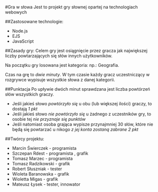 #Gra w słowa
Jest to projekt gry słownej opartej na technologiach webowych

##Zastosowane technologie:
* Node.js
* EJS
* JavaScript

##Zasady gry:
Celem gry jest osiągnięcie przez gracza jak największej liczby powtarzających się słów innych użytkowników.

Na początku gry losowana jest kategoria: np.: Geografia.

Czas na grę to *dwie minuty*. W tym czasie każdy gracz uczestniczący w rozgrywce wypisuje wszystkie słowa z danej kategorii. 

##Punktacja
Po upływie dwóch minut sprawdzana jest liczba powtórzeń słów wszystkich graczy.

* Jeśli jakieś słowo *powtórzyło się* u obu (lub większej ilości) graczy, to dostają *1 pkt*
* Jeśli jakieś słowo *nie powtórzyło się* u żadnego z uczestników gry, to osobie tej *nie przyznaje się punktów*
* Jeśli natomiast osoba grająca wypisze przynajmniej 30 słów, które nie będą się powtarzać u nikogo *z jej konta zostaną zabrane 2 pkt*

##Twórcy projektu:
- Marcin Świerczek - programista
- Szczepan Rdest - programista , grafik
- Tomasz Marzec - programista
- Tomasz Radzikowski - grafik
- Robert Słuszniak - tester
- Wioleta Baranowska - grafik
- Wioletta Migas - grafik
- Mateusz Łysek - tester, innowator